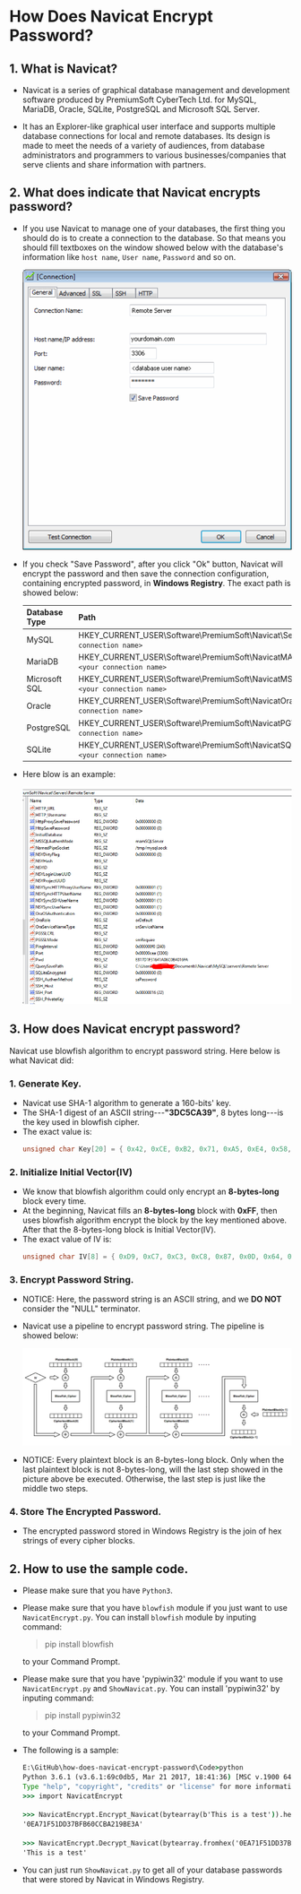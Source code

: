 # How Does Navicat Encrypt Password?

## 1. What is Navicat?

* Navicat is a series of graphical database management and development software produced by PremiumSoft CyberTech Ltd. for MySQL, MariaDB, Oracle, SQLite, PostgreSQL and Microsoft SQL Server.

* It has an Explorer-like graphical user interface and supports multiple database connections for local and remote databases. Its design is made to meet the needs of a variety of audiences, from database administrators and programmers to various businesses/companies that serve clients and share information with partners.

## 2. What does indicate that Navicat encrypts password?
* If you use Navicat to manage one of your databases, the first thing you should do is to create a connection to the database. So that means you should fill textboxes on the window showed below with the database's information like `host name`, `User name`, `Password` and so on.

    <img src = "NavicatSetUpConnection.gif">

* If you check "Save Password", after you click "Ok" button, Navicat will encrypt the password and then save the connection configuration, containing encrypted password, in **Windows Registry**. The exact path is showed below:

    |Database Type|Path                                                                                       |
    |-------------|-------------------------------------------------------------------------------------------|
    |MySQL        |HKEY_CURRENT_USER\\Software\\PremiumSoft\\Navicat\\Servers\\`<your connection name>`       |
    |MariaDB      |HKEY_CURRENT_USER\\Software\\PremiumSoft\\NavicatMARIADB\\Servers\\`<your connection name>`|
    |Microsoft SQL|HKEY_CURRENT_USER\\Software\\PremiumSoft\\NavicatMSSQL\\Servers\\`<your connection name>`  |
    |Oracle       |HKEY_CURRENT_USER\\Software\\PremiumSoft\\NavicatOra\\Servers\\`<your connection name>`    |
    |PostgreSQL   |HKEY_CURRENT_USER\\Software\\PremiumSoft\\NavicatPG\\Servers\\`<your connection name>`     |
    |SQLite       |HKEY_CURRENT_USER\\Software\\PremiumSoft\\NavicatSQLite\\Servers\\`<your connection name>` |

* Here blow is an example:

    <img src = "NavicatInRegistry.PNG">

## 3. How does Navicat encrypt password?
Navicat use blowfish algorithm to encrypt password string. Here below is what Navicat did:

### 1. Generate Key.  
* Navicat use SHA-1 algorithm to generate a 160-bits' key.
* The SHA-1 digest of an ASCII string---**"3DC5CA39"**, 8 bytes long---is the key used in blowfish cipher.
* The exact value is:
    ~~~cpp
    unsigned char Key[20] = { 0x42, 0xCE, 0xB2, 0x71, 0xA5, 0xE4, 0x58, 0xB7, 0x4A, 0xEA, 0x93, 0x94, 0x79, 0x22, 0x35, 0x43, 0x91, 0x87, 0x33, 0x40 };
    ~~~
### 2. Initialize Initial Vector(IV)
* We know that blowfish algorithm could only encrypt an **8-bytes-long** block every time.
* At the beginning, Navicat fills an **8-bytes-long** block with **0xFF**, then uses blowfish algorithm encrypt the block by the key mentioned above. After that the 8-bytes-long block is Initial Vector(IV).
* The exact value of IV is:
    ~~~cpp
    unsigned char IV[8] = { 0xD9, 0xC7, 0xC3, 0xC8, 0x87, 0x0D, 0x64, 0xBD };
    ~~~

### 3. Encrypt Password String.
* NOTICE: Here, the password string is an ASCII string, and we **DO NOT** consider the "NULL" terminator.
* Navicat use a pipeline to encrypt password string. The pipeline is showed below:

    <img src = "EncryptionPipeline.png">


* NOTICE: Every plaintext block is an 8-bytes-long block. Only when the last plaintext block is not 8-bytes-long, will the last step showed in the picture above be executed. Otherwise, the last step is just like the middle two steps.

### 4. Store The Encrypted Password.
* The encrypted password stored in Windows Registry is the join of hex strings of every cipher blocks.

## 2. How to use the sample code.
* Please make sure that you have `Python3`.
* Please make sure that you have `blowfish` module if you just want to use `NavicatEncrypt.py`. You can install `blowfish` module by inputing command:
    > pip install blowfish

    to your Command Prompt.

* Please make sure that you have 'pypiwin32' module if you want to use `NavicatEncrypt.py` and `ShowNavicat.py`. You can install 'pypiwin32' by inputing command:
    > pip install pypiwin32

    to your Command Prompt.

* The following is a sample:
    ~~~cmd
    E:\GitHub\how-does-navicat-encrypt-password\Code>python
    Python 3.6.1 (v3.6.1:69c0db5, Mar 21 2017, 18:41:36) [MSC v.1900 64 bit (AMD64)] on win32
    Type "help", "copyright", "credits" or "license" for more information.
    >>> import NavicatEncrypt

    >>> NavicatEncrypt.Encrypt_Navicat(bytearray(b'This is a test')).hex().upper()
    '0EA71F51DD37BFB60CCBA219BE3A'

    >>> NavicatEncrypt.Decrypt_Navicat(bytearray.fromhex('0EA71F51DD37BFB60CCBA219BE3A')).decode('ascii')
    'This is a test'
    ~~~

* You can just run `ShowNavicat.py` to get all of your database passwords that were stored by Navicat in Windows Registry.
